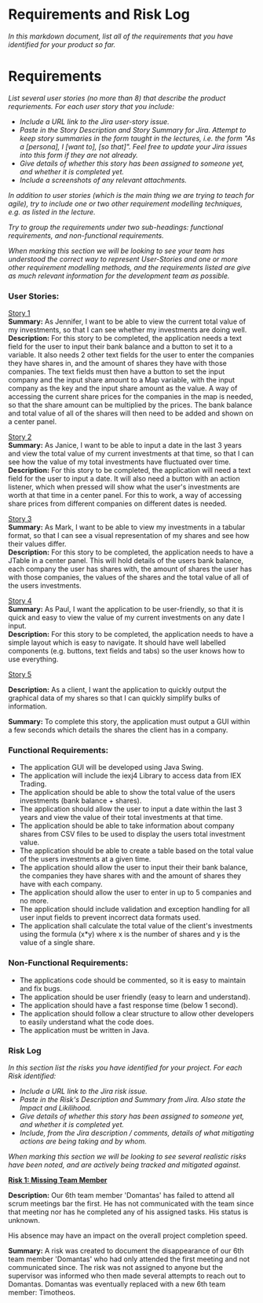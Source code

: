 # Requirements and Risk Log

*In this markdown document, list all of the requirements that you have identified for your product so far.*

# Requirements

*List several user stories (no more than 8) that describe the product requriements. For each user story that you include:*

* *Include a URL link to the Jira user-story issue.*
* *Paste in the Story Description and Story Summary for Jira.  Attempt to keep story summaries in the form taught in the lectures, i.e. the form "As a [persona], I [want to], [so that]".  Feel free to update your Jira issues into this form if they are not already.*
* *Give details of whether this story has been assigned to someone yet, and whether it is completed yet.*
* *Include a screenshots of any relevant attachments.*

*In addition to user stories (which is the main thing we are trying to teach for agile), try to include one or two other requirement modelling techniques, e.g. as listed in the lecture.*

*Try to group the requirements under two sub-headings: functional requirements, and non-functional requirements.*

*When marking this section we will be looking to see your team has understood the correct way to represent User-Stories and one or more other requirement modelling methods, and the requirements listed are give as much relevant information for the development team as possible.*


### User Stories:

[Story 1](https://cseejira.essex.ac.uk/browse/CE291T21-76)  
**Summary:** As Jennifer, I want to be able to view the current total value of my investments, so that I can see whether my investments are doing well.  
**Description:** For this story to be completed, the application needs a text field for the user to input their bank balance and a button to set it to a variable. It also needs 2 other text fields for the user to enter the companies they have shares in, and the amount of shares they have with those companies. The text fields must then have a button to set the input company and the input share amount to a Map variable, with the input company as the key and the input share amount as the value. A way of accessing the current share prices for the companies in the map is needed, so that the share amount can be multiplied by the prices. The bank balance and total value of all of the shares will then need to be added and shown on a center panel.  

[Story 2](https://cseejira.essex.ac.uk/browse/CE291T21-74)  
**Summary:** As Janice, I want to be able to input a date in the last 3 years and view the total value of my current investments at that time, so that I can see how the value of my total investments have fluctuated over time.  
**Description:** For this story to be completed, the application will need a text field for the user to input a date. It will also need a button with an action listener, which when pressed will show what the user's investments are worth at that time in a center panel. For this to work, a way of accessing share prices from different companies on different dates is needed.  

[Story 3](https://cseejira.essex.ac.uk/browse/CE291T21-77)  
**Summary:** As Mark, I want to be able to view my investments in a tabular format, so that I can see a visual representation of my shares and see how their values differ.  
**Description:** For this story to be completed, the application needs to have a JTable in a center panel. This will hold details of the users bank balance, each company the user has shares with, the amount of shares the user has with those companies, the values of the shares and the total value of all of the users investments.  

[Story 4](https://cseejira.essex.ac.uk/browse/CE291T21-75)  
**Summary:** As Paul, I want the application to be user-friendly, so that it is quick and easy to view the value of my current investments on any date I input.  
**Description:** For this story to be completed, the application needs to have a simple layout which is easy to navigate. It should have well labelled components (e.g. buttons, text fields and tabs) so the user knows how to use everything.  

[Story 5](TBA)

**Description:** As a client, I want the application to quickly output the graphical data of my shares so that I can quickly simplify bulks of information.

**Summary:** To complete this story, the application must output a GUI within a few seconds which details the shares the client has in a company.


### Functional Requirements:

* The application GUI will be developed using Java Swing.
* The application will include the iexj4 Library to access data from IEX Trading.
* The application should be able to show the total value of the users investments (bank balance + shares).
* The application should allow the user to input a date within the last 3 years and view the value of their total investments at that time.
* The application should be able to take information about company shares from CSV files to be used to display the users total investment value.
* The application should be able to create a table based on the total value of the users investments at a given time.
* The application should allow the user to input their their bank balance, the companies they have shares with and the amount of shares they have with each company.
* The application should allow the user to enter in up to 5 companies and no more.
* The application should include validation and exception handling for all user input fields to prevent incorrect data formats used.
* The application shall calculate the total value of the client's investments using the formula (x*y) where x is the number of shares and y is the value of a single share.


### Non-Functional Requirements:

* The applications code should be commented, so it is easy to maintain and fix bugs.
* The application should be user friendly (easy to learn and understand).
* The application should have a fast response time (below 1 second).
* The application should follow a clear structure to allow other developers to easily understand what the code does.
* The application must be written in Java.


### Risk Log

*In this section list the risks you have identified for your project.  For each Risk identified:*

* *Include a URL link to the Jira risk issue.* 
* *Paste in the Risk's Description and Summary from Jira.  Also state the Impact and Likilihood.*
* *Give details of whether this story has been assigned to someone yet, and whether it is completed yet.*
* *Include, from the Jira description / comments, details of what mitigating actions are being taking and by whom.*

*When marking this section we will be looking to see several realistic risks have been noted, and are actively being tracked and mitigated against.*

**[Risk 1: Missing Team Member](https://cseejira.essex.ac.uk/browse/CE291T21-61)**  

**Description:** Our 6th team member 'Domantas' has failed to attend all scrum meetings bar the first. He has not communicated with the team since that meeting nor has he completed any of his assigned tasks. His status is unknown.

His absence may have an impact on the overall project completion speed.  

**Summary:** A risk was created to document the disappearance of our 6th team member 'Domantas' who had only attended the first meeting and not communicated since. The risk was not assigned to anyone but the supervisor was informed who then made several attempts to reach out to Domantas. Domantas was eventually replaced with a new 6th team member: Timotheos.
